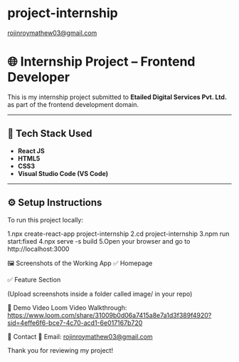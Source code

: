 # project-internship
rojinroymathew03@gmail.com
# 🌐 Internship Project – Frontend Developer

This is my internship project submitted to **Etailed Digital Services Pvt. Ltd.** as part of the frontend development domain.

---

## 🚀 Tech Stack Used

- **React JS**
- **HTML5**
- **CSS3**
- **Visual Studio Code (VS Code)**

---

## ⚙️ Setup Instructions

To run this project locally:


1.npx create-react-app project-internship
2.cd project-internship
3.npm run start:fixed
4.npx serve -s build
5.Open your browser and go to http://localhost:3000

🖼️ Screenshots of the Working App
✅ Homepage

✅ Feature Section

(Upload screenshots inside a folder called image/ in your repo)

🎥 Demo Video
Loom Video Walkthrough: https://www.loom.com/share/31009b0d06a7415a8e7a1d3f389f4920?sid=4effe6f6-bce7-4c70-acd1-6e017167b720

📩 Contact
📧 Email: rojinroymathew03@gmail.com

Thank you for reviewing my project! 
